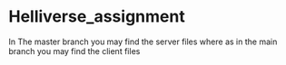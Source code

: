 # Helliverse_assignment

In The master branch you may find the server files where as in the main branch you may find the client files
